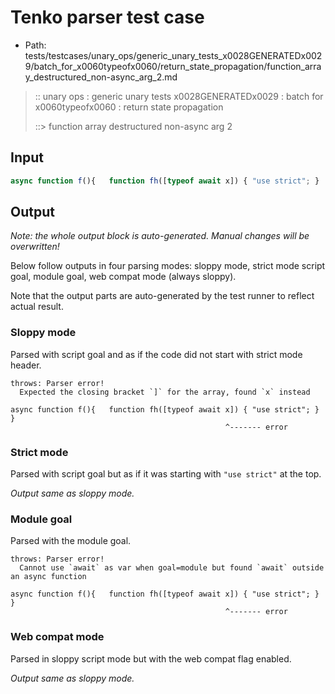 # Tenko parser test case

- Path: tests/testcases/unary_ops/generic_unary_tests_x0028GENERATEDx0029/batch_for_x0060typeofx0060/return_state_propagation/function_array_destructured_non-async_arg_2.md

> :: unary ops : generic unary tests x0028GENERATEDx0029 : batch for x0060typeofx0060 : return state propagation
>
> ::> function array destructured non-async arg 2

## Input

`````js
async function f(){   function fh([typeof await x]) { "use strict"; }   }
`````

## Output

_Note: the whole output block is auto-generated. Manual changes will be overwritten!_

Below follow outputs in four parsing modes: sloppy mode, strict mode script goal, module goal, web compat mode (always sloppy).

Note that the output parts are auto-generated by the test runner to reflect actual result.

### Sloppy mode

Parsed with script goal and as if the code did not start with strict mode header.

`````
throws: Parser error!
  Expected the closing bracket `]` for the array, found `x` instead

async function f(){   function fh([typeof await x]) { "use strict"; }   }
                                                ^------- error
`````

### Strict mode

Parsed with script goal but as if it was starting with `"use strict"` at the top.

_Output same as sloppy mode._

### Module goal

Parsed with the module goal.

`````
throws: Parser error!
  Cannot use `await` as var when goal=module but found `await` outside an async function

async function f(){   function fh([typeof await x]) { "use strict"; }   }
                                                ^------- error
`````


### Web compat mode

Parsed in sloppy script mode but with the web compat flag enabled.

_Output same as sloppy mode._

